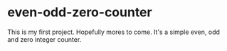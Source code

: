 # even-odd-zero-counter
This is my first project. Hopefully mores to come.
It's a simple even, odd and zero integer counter.
